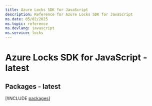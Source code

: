 ```yaml
---
title: Azure Locks SDK for JavaScript
description: Reference for Azure Locks SDK for JavaScript
ms.date: 05/02/2025
ms.topic: reference
ms.devlang: javascript
ms.service: locks
---
```

# Azure Locks SDK for JavaScript - latest
## Packages - latest
[!INCLUDE [packages](locks-index.md)]